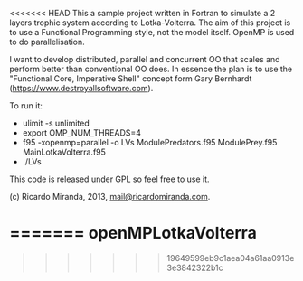 <<<<<<< HEAD
This a sample project written in Fortran to simulate a 2 layers trophic system according to Lotka-Volterra. The aim of this project is to use a Functional Programming style, not the model itself. OpenMP is used to do parallelisation.

I want to develop distributed, parallel and concurrent OO that scales and perform better than conventional OO does. In essence the plan is to use the "Functional Core, Imperative Shell" concept form Gary Bernhardt (https://www.destroyallsoftware.com).

To run it:
 - ulimit -s unlimited
 - export OMP_NUM_THREADS=4
 - f95 -xopenmp=parallel -o LVs ModulePredators.f95 ModulePrey.f95 MainLotkaVolterra.f95
 - ./LVs

This code is released under GPL so feel free to use it.

(c) Ricardo Miranda, 2013, mail@ricardomiranda.com.

=======
openMPLotkaVolterra
===================
>>>>>>> 19649599eb9c1aea04a61aa0913e3e3842322b1c
